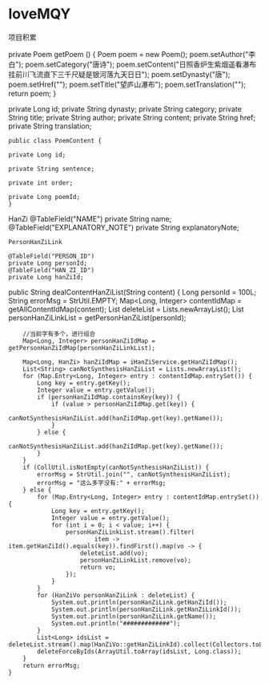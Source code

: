# loveMQY
项目积累

private Poem getPoem () {
        Poem poem = new Poem();
        poem.setAuthor("李白");
        poem.setCategory("唐诗");
        poem.setContent("日照香炉生紫烟遥看瀑布挂前川飞流直下三千尺疑是银河落九天日日");
        poem.setDynasty("唐");
        poem.setHref("");
        poem.setTitle("望庐山瀑布");
        poem.setTranslation("");
        return poem;
    }


private Long id;
    private String dynasty;
    private String category;
    private String title;
    private String author;
    private String content;
    private String href;
    private String translation;

    public class PoemContent {

    private Long id;

    private String sentence;

    private int order;

    private Long poemId;
    }


HanZi
     @TableField("NAME")
    private String name;
    @TableField("EXPLANATORY_NOTE")
    private String explanatoryNote;


    PersonHanZiLink

    @TableField("PERSON_ID")
    private Long personId;
    @TableField("HAN_ZI_ID")
    private Long hanZiId;

public String dealContentHanZiList(String content) {
        Long personId = 100L;
        String errorMsg = StrUtil.EMPTY;
        Map<Long, Integer> contentIdMap = getAllContentIdMap(content);
        List<HanZiVo> deleteList = Lists.newArrayList();
        List<HanZiVo> personHanZiLinkList = getPersonHanZiList(personId);

        //当前字有多个，进行组合
        Map<Long, Integer> personHanZiIdMap = getPersonHanZiIdMap(personHanZiLinkList);

        Map<Long, HanZi> hanZiIdMap = iHanZiService.getHanZiIdMap();
        List<String> canNotSynthesisHanZiList = Lists.newArrayList();
        for (Map.Entry<Long, Integer> entry : contentIdMap.entrySet()) {
            Long key = entry.getKey();
            Integer value = entry.getValue();
            if (personHanZiIdMap.containsKey(key)) {
                if (value > personHanZiIdMap.get(key)) {
                    canNotSynthesisHanZiList.add(hanZiIdMap.get(key).getName());
                }
            } else {
                canNotSynthesisHanZiList.add(hanZiIdMap.get(key).getName());
            }
        }
        if (CollUtil.isNotEmpty(canNotSynthesisHanZiList)) {
            errorMsg = StrUtil.join("", canNotSynthesisHanZiList);
            errorMsg = "这么多字没有:" + errorMsg;
        } else {
            for (Map.Entry<Long, Integer> entry : contentIdMap.entrySet()) {
                Long key = entry.getKey();
                Integer value = entry.getValue();
                for (int i = 0; i < value; i++) {
                    personHanZiLinkList.stream().filter(
                            item -> item.getHanZiId().equals(key)).findFirst().map(vo -> {
                        deleteList.add(vo);
                        personHanZiLinkList.remove(vo);
                        return vo;
                    });
                }
            }
            for (HanZiVo personHanZiLink : deleteList) {
                System.out.println(personHanZiLink.getHanZiId());
                System.out.println(personHanZiLink.getHanZiLinkId());
                System.out.println(personHanZiLink.getName());
                System.out.println("#############");
            }
            List<Long> idsList = deleteList.stream().map(HanZiVo::getHanZiLinkId).collect(Collectors.toList());
            deleteForceByIds(ArrayUtil.toArray(idsList, Long.class));
        }
        return errorMsg;
    }
    
